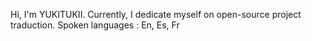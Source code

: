 Hi, I'm YUKITUKII. Currently, I dedicate myself on open-source project traduction.
Spoken languages : En, Es, Fr

<!---
YUKITUKII/YUKITUKII is a ✨ special ✨ repository because its `README.md` (this file) appears on your GitHub profile.
You can click the Preview link to take a look at your changes.
--->
